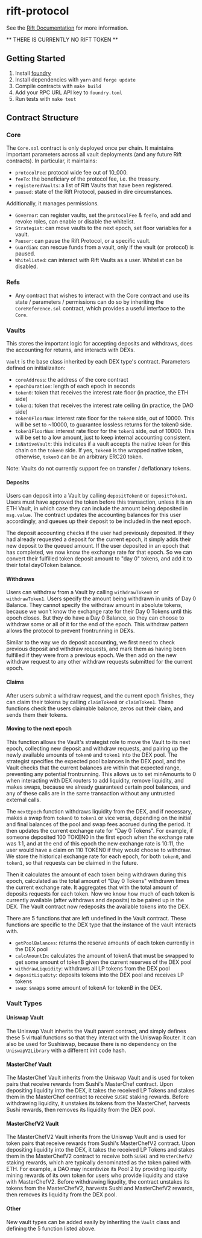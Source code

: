 # rift-protocol

See the [Rift Documentation](https://docs.rift.finance/protocol-overview/smart-contract-overview) for more information.

** THERE IS CURRENTLY NO RIFT TOKEN **

## Getting Started

1. Install [foundry](https://github.com/gakonst/foundry#installation)
2. Install dependencies with `yarn` and `forge update`
3. Compile contracts with `make build`
4. Add your RPC URL API key to `foundry.toml`
5. Run tests with `make test`

## Contract Structure

### Core

The `Core.sol` contract is only deployed once per chain. It maintains important parameters across all vault deployments (and any future Rift contracts). In particular, it maintains:

- `protocolFee`: protocol wide fee out of 10_000.
- `feeTo`: the beneficiary of the protocol fee, i.e. the treasury.
- `registeredVaults`: a list of Rift Vaults that have been registered.
- `paused`: state of the Rift Protocol, paused in dire circumstances.

Additionally, it manages permissions.

- `Governor`: can register vaults, set the `protocolFee` & `feeTo`, and add and revoke roles, can enable or disable the whitelist.
- `Strategist`: can move vaults to the next epoch, set floor variables for a vault.
- `Pauser`: can pause the Rift Protocol, or a specific vault.
- `Guardian`: can rescue funds from a vault, only if the vault (or protocol) is paused.
- `Whitelisted`: can interact with Rift Vaults as a user. Whitelist can be disabled.

### Refs

- Any contract that wishes to interact with the Core contract and use its state / parameters / permissions can do so by inheriting the `CoreReference.sol` contract, which provides a useful interface to the `Core`.

### Vaults

This stores the important logic for accepting deposits and withdraws, does the accounting for returns, and interacts with DEXs.

`Vault` is the base class inherited by each DEX type's contract. Parameters defined on initializaiton:

- `coreAddress`: the address of the core contract
- `epochDuration`: length of each epoch in seconds
- `token0`: token that receives the interest rate floor (in practice, the ETH side)
- `token1`: token that receives the interest rate ceiling (in practice, the DAO side)
- `token0FloorNum`: interest rate floor for the `token0` side, out of 10000. This will be set to ~10000, to guarantee lossless returns for the token0 side.
- `token1FloorNum`: interest rate floor for the `token1` side, out of 10000. This will be set to a low amount, just to keep internal accounting consistent.
- `isNativeVault`: this indicates if a vault accepts the native token for this chain on the `token0` side. If yes, `token0` is the wrapped native token, otherwise, `token0` can be an arbitrary ERC20 token.

Note: Vaults do not currently support fee on transfer / deflationary tokens.

#### Deposits

Users can deposit into a Vault by calling `depositToken0` or `depositToken1`. Users must have approved the token before this transaction, unless it is an ETH Vault, in which case they can include the amount being deposited in `msg.value`. The contract updates the accounting balances for this user accordingly, and queues up their deposit to be included in the next epoch.

The deposit accounting checks if the user had previously deposited. If they had already requested a deposit for the current epoch, it simply adds their new deposit to the queued amount. If the user deposited in an epoch that has completed, we now know the exchange rate for that epoch. So we can convert their fulfilled token deposit amount to "day 0" tokens, and add it to their total day0Token balance.

#### Withdraws

Users can withdraw from a Vault by calling `withdrawToken0` or `withdrawToken1`. Users specify the amount being withdrawn in units of Day 0 Balance. They cannot specify the withdraw amount in absolute tokens, because we won't know the exchange rate for their Day 0 Tokens until this epoch closes. But they do have a Day 0 Balance, so they can choose to withdraw some or all of it for the end of the epoch. This withdraw pattern allows the protocol to prevent frontrunning in DEXs.

Similar to the way we do deposit accounting, we first need to check previous deposit and withdraw requests, and mark them as having been fulfilled if they were from a previous epoch. We then add on the new withdraw request to any other withdraw requests submitted for the current epoch.

#### Claims

After users submit a withdraw request, and the current epoch finishes, they can claim their tokens by calling `claimToken0` or `claimToken1`. These functions check the users claimable balance, zeros out their claim, and sends them their tokens.

#### Moving to the next epoch

This function allows the Vault's strategist role to move the Vault to its next epoch, collecting new deposit and withdraw requests, and pairing up the newly available amounts of `token0` and `token1` into the DEX pool. The strategist specifies the expected pool balances in the DEX pool, and the Vault checks that the current balances are within that expected range, preventing any potential frontrunning. This allows us to set minAmounts to 0 when interacting with DEX routers to add liquidity, remove liquidity, and makes swaps, because we already guaranteed certain pool balances, and any of these calls are in the same transaction without any untrusted external calls.

The `nextEpoch` function withdraws liquidity from the DEX, and if necessary, makes a swap from `token0` to `token1` or vice versa, depending on the initial and final balances of the pool and swap fees accrued during the period. It then updates the current exchange rate for "Day 0 Tokens". For example, if someone deposited 100 TOKEN0 in the first epoch when the exchange rate was 1:1, and at the end of this epoch the new exchange rate is 10:11, the user would have a claim on 110 TOKEN0 if they would choose to withdraw. We store the historical exchange rate for each epoch, for both `token0`, and `token1`, so that requests can be claimed in the future.

Then it calculates the amount of each token being withdrawn during this epoch, calculated as the total amount of "Day 0 Tokens" withdrawn times the current exchange rate. It aggregates that with the total amount of deposits requests for each token. Now we know how much of each token is currently available (after withdraws and deposits) to be paired up in the DEX. The Vault contract now redeposits the available tokens into the DEX.

There are 5 functions that are left undefined in the Vault contract. These functions are specific to the DEX type that the instance of the vault interacts with.

- `getPoolBalances`: returns the reserve amounts of each token currently in the DEX pool
- `calcAmountIn`: calculates the amount of tokenA that must be swapped to get some amount of tokenB given the current reserves of the DEX pool
- `withdrawLiquidity`: withdraws all LP tokens from the DEX pool
- `depositLiqudity`: deposits tokens into the DEX pool and receives LP tokens
- `swap`: swaps some amount of tokenA for tokenB in the DEX.

### Vault Types

#### Uniswap Vault

The Uniswap Vault inherits the Vault parent contract, and simply defines these 5 virtual functions so that they interact with the Uniswap Router. It can also be used for Sushiswap, because there is no dependency on the `UniswapV2Library` with a different init code hash.

#### MasterChef Vault

The MasterChef Vault inherits from the Uniswap Vault and is used for token pairs that receive rewards from Sushi's MasterChef contract. Upon depositing liquidity into the DEX, it takes the received LP Tokens and stakes them in the MasterChef contract to receive `SUSHI` staking rewards. Before withdrawing liquidity, it unstakes its tokens from the MasterChef, harvests Sushi rewards, then removes its liquidity from the DEX pool.

#### MasterChefV2 Vault

The MasterChefV2 Vault inherits from the Uniswap Vault and is used for token pairs that receive rewards from Sushi's MasterChefV2 contract. Upon depositing liquidity into the DEX, it takes the received LP Tokens and stakes them in the MasterChefV2 contract to receive both `SUSHI` and `MasterChefV2` staking rewards, which are typically denominated as the token paired with ETH. For example, a DAO may incentivize its Pool 2 by providing liquidity mining rewards of its own token for users who provide liquidity and stake with MasterChefV2. Before withdrawing liqudity, the contract unstakes its tokens from the MasterChefV2, harvests Sushi and MasterChefV2 rewards, then removes its liquidity from the DEX pool.

#### Other

New vault types can be added easily by inheriting the `Vault` class and defining the 5 function listed above.
